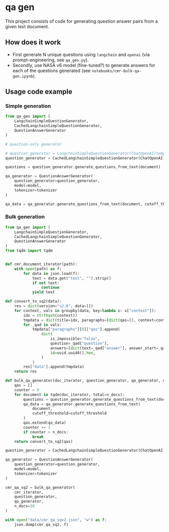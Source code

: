 # qa gen

This project consists of code for generating question answer pairs from a given text document.

## How does it work

- First generate N unique questions using `langchain` and `openai` (via prompt-engineering, see `qa_gen.py`).
- Secondly, use NASA v6 model (fine-tuned?) to generate answers for each of the questions generated (see `notebooks/cmr-bulk-qa-gen.ipynb`).

## Usage code example

### Simple generation

```python
from qa_gen import (
    LangchainSimpleQuestionGenerator,
    CachedLangchainSimpleQuestionGenerator,
    QuestionAnswerGenerator
)

# question-only generator

# question_generator = LangchainSimpleQuestionGenerator(ChatOpenAI(temperature=0.0), n_questions=10)
question_generator = CachedLangchainSimpleQuestionGenerator(ChatOpenAI(temperature=0.0), n_questions=10) # avoids repetitive openai call for same document

questions = question_generator.generate_questions_from_text(document)

qa_generator = QuestionAnswerGenerator(
    question_generator=question_generator,
    model=model,
    tokenizer=tokenizer
)

qa_data = qa_generator.generate_questions_from_text(document, cutoff_threshold=0.1)

```


### Bulk generation

```python
from qa_gen import (
    LangchainSimpleQuestionGenerator,
    CachedLangchainSimpleQuestionGenerator,
    QuestionAnswerGenerator
)
from tqdm import tqdm


def cmr_document_iterator(path):
    with open(path) as f:
        for data in json.load(f):
            text = data.get("text", "").strip()
            if not text:
                continue
            yield text

def convert_to_sq2(data):
    res = dict(version="v2.0", data=[])
    for context, vals in groupby(data, key=lambda x: x["context"]):
        idx = str(hash(context))
        tmpdata = dict(title=idx, paragraphs=[dict(qas=[], context=context)])
        for _qad in vals:
            tmpdata["paragraphs"][0]["qas"].append(
                dict(
                    is_impossible="false",
                    question=_qad["question"],
                    answers=[dict(text=_qad["answer"], answer_start=_qad["start"])],
                    id=uuid.uuid4().hex,
                )
            )
        res["data"].append(tmpdata)
    return res

def bulk_qa_generator(doc_iterator, question_generator, qa_generator, n_docs=10, cutoff_threshold=0.1):
    qas = []
    counter = 0
    for document in tqdm(doc_iterator, total=n_docs):
        questions = question_generator.generate_questions_from_text(document)
        qa_data = qa_generator.generate_questions_from_text(
            document,
            cutoff_threshold=cutoff_threshold
        )
        qas.extend(qa_data)
        counter += 1
        if counter > n_docs:
            break
    return convert_to_sq2(qas)

question_generator = CachedLangchainSimpleQuestionGenerator(ChatOpenAI(temperature=0.0), n_questions=10)

qa_generator = QuestionAnswerGenerator(
    question_generator=question_generator,
    model=model,
    tokenizer=tokenizer
)

cmr_qa_sq2 = bulk_qa_generator(
    cmr_iterator,
    question_generator,
    qa_generator,
    n_docs=10
)

with open("data/cmr_qa_sqv2.json", "w") as f:
    json.dump(cmr_qa_sq2, f)


```
